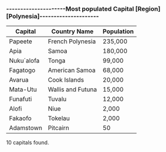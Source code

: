 ### ---------------------Most populated Capital [Region][Polynesia]---------------------

| Capital | Country Name | Population |
| --- | --- | --- |
| Papeete | French Polynesia | 235,000 |
| Apia | Samoa | 180,000 |
| Nuku´alofa | Tonga | 99,000 |
| Fagatogo | American Samoa | 68,000 |
| Avarua | Cook Islands | 20,000 |
| Mata-Utu | Wallis and Futuna | 15,000 |
| Funafuti | Tuvalu | 12,000 |
| Alofi | Niue | 2,000 |
| Fakaofo | Tokelau | 2,000 |
| Adamstown | Pitcairn | 50 |

10 capitals found.

